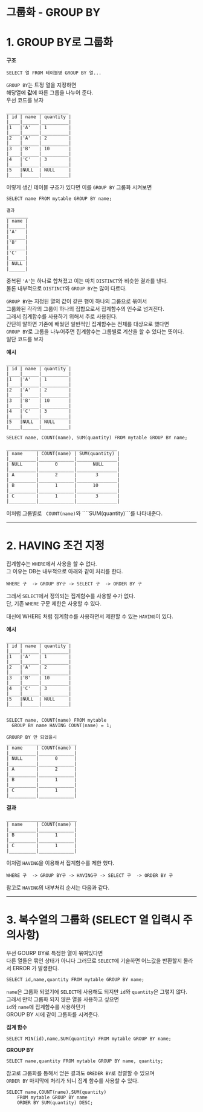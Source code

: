 그룹화 - GROUP BY
=======================
# 1. GROUP BY로 그룹화
**구조**
```
SELECT 열 FROM 테이블명 GROUP BY 열... 
```
```GROUP BY```는 트정 열을 지정하면  
해당열에 **값**에 따른 그룹을 나누어 준다.  
우선 코드를 보자  
```
_______________________
| id | name | quantity |
|____|______|__________|
|1   |'A'   | 1        |
|____|______|__________|
|2   |'A'   | 2        |
|____|______|__________|
|3   |'B'   | 10       |
|____|______|__________|
|4   |'C'   | 3        |
|____|______|__________|
|5   |NULL  | NULL     |
|____|______|__________|
```
이렇게 생긴 테이블 구조가 있다면 이를 ```GROUP BY``` 그룹화 시켜보면
```
SELECT name FROM mytable GROUP BY name;

결과                                     
________                                        
| name |                                                    
|______|                                                            
|'A'   |                                                          
|______|                                                                                      
|'B'   |                                                         
|______|                                                       
|'C'   |                                                     
|______|                                                     
| NULL |                                                             
|______|
```
중복된 ```'A'```는 하나로 합쳐졌고 이는 마치 ```DISTINCT```와 비슷한 결과를 낸다.  
물론 내부적으로 ```DISTINCT```와 ```GROUP BY```는 많이 다르다.   
  
```GROUP BY```는 지정된 열의 값이 같은 행이 하나의 그룹으로 묶여서  
그룹화된 각각의 그룹이 하나의 집합으로서 집계함수의 인수로 넘겨진다.    
그래서 집계함수를 사용하기 위해서 주로 사용된다.  
간단히 말하면 기존에 배웠던 일반적인 집계함수는 전체를 대상으로 했다면  
```GROUP BY```로 그룹을 나누어주면 집계함수는 그룹별로 계산을 할 수 있다는 뜻이다.  
일단 코드를 보자  
  
**예시**
```
_______________________
| id | name | quantity |
|____|______|__________|
|1   |'A'   | 1        |
|____|______|__________|
|2   |'A'   | 2        |
|____|______|__________|
|3   |'B'   | 10       |
|____|______|__________|
|4   |'C'   | 3        |
|____|______|__________|
|5   |NULL  | NULL     |
|____|______|__________|

SELECT name, COUNT(name), SUM(quantity) FROM mytable GROUP BY name;

```
```
_________________________________________
| name     | COUNT(name) | SUM(quantity) |
|__________|_____________|_______________|
| NULL     |      0      |      NULL     |
|__________|_____________|_______________|
| A        |      2      |       3       |
|__________|_____________|_______________|
| B        |      1      |      10       |
|__________|_____________|_______________|
| C        |      1      |       3       |
|__________|_____________|_______________|

```
이처럼 그룹별로 ``` COUNT(name)```와 ````SUM(quantity)```를 나타내준다.

***
# 2. HAVING 조건 지정
집계함수는 ```WHERE```에서 사용을 할 수 없다.  
그 이유는 DB는 내부적으로 아래와 같이 처리를 한다.  
```
WHERE 구  -> GROUP BY구 -> SELECT 구  -> ORDER BY 구
```
그래서 ```SELECT```에서 정의되는 집계함수를 사용할 수가 없다.  
단, 기존 ```WHERE``` 구문 제한은 사용할 수 있다.  

대신에 WHERE 처럼 집계함수를 사용하면서 제한할 수 있는 ```HAVING```이 있다. 

**예시**
```
_______________________
| id | name | quantity |
|____|______|__________|
|1   |'A'   | 1        |
|____|______|__________|
|2   |'A'   | 2        |
|____|______|__________|
|3   |'B'   | 10       |
|____|______|__________|
|4   |'C'   | 3        |
|____|______|__________|
|5   |NULL  | NULL     |
|____|______|__________|


SELECT name, COUNT(name) FROM mytable
  GROUP BY name HAVING COUNT(name) = 1;
```
```
GROURP BY 만 되었을시
__________________________
| name     | COUNT(name) |
|__________|_____________|
| NULL     |      0      |
|__________|_____________|
| A        |      2      |
|__________|_____________|
| B        |      1      |
|__________|_____________|
| C        |      1      |
|__________|_____________|

```
**결과**
```
__________________________
| name     | COUNT(name) |
|__________|_____________|
| B        |      1      |
|__________|_____________|
| C        |      1      |
|__________|_____________|
```
이처럼 ```HAVING```을 이용해서 집계함수를 제한 했다.  
```
WHERE 구  -> GROUP BY구 -> HAVING구 -> SELECT 구  -> ORDER BY 구
```
참고로 ```HAVING```의 내부처리 순서는 다음과 같다.

***
# 3. 복수열의 그룹화 (SELECT 열 입력시 주의사항)
우선 GOURP BY로 특정한 열이 묶여있다면  
다른 열들은 묶인 상태가 아니다 그러므로 ```SELECT```에 기술하면 어느값을 반환할지 몰라서 ERROR 가 발생한다.
```
SELECT id,name,quantity FROM mytable GROUP BY name;
```
```name```은 그룹화 되었기에 ```SELECT```에 사용해도 되지만 ```id```와 ```quantity```은 그렇지 않다.  
그래서 만약 그룹화 되지 않은 열을 사용하고 싶으면   
```id```와 ```name```에 집계함수를 사용하던가    
GROUP BY 시에 같이 그룹화를 시켜준다.  
 
**집계 함수** 
```
SELECT MIN(id),name,SUM(quantity) FROM mytable GROUP BY name;
```
**GROUP BY** 
```
SELECT name,quantity FROM mytable GROUP BY name, quantity;
```
  
참고로 그룹화를 통해서 얻은 결과도 ```OREDER BY```로 정렬할 수 있으며    
```ORDER BY``` 마지막에 처리가 되니 집계 함수를 사용할 수 있다.  
```
SELECT name,COUNT(name),SUM(quantity) 
    FROM mytable GROUP BY name
    ORDER BY SUM(quantity) DESC;

```
